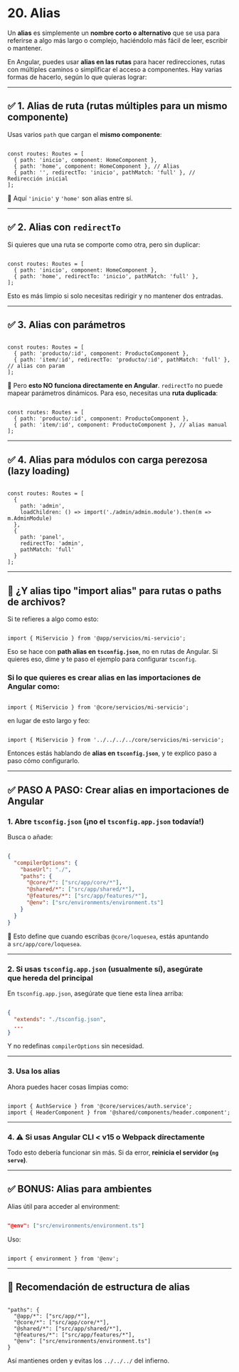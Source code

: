 # 20. Alias

Un **alias** es simplemente un **nombre corto o alternativo** que se usa para referirse a algo más largo o complejo, haciéndolo más fácil de leer, escribir o mantener.

En Angular, puedes usar **alias en las rutas** para hacer redirecciones, rutas con múltiples caminos o simplificar el acceso a componentes. Hay varias formas de hacerlo, según lo que quieras lograr:

---

## ✅ 1. **Alias de ruta (rutas múltiples para un mismo componente)**

Usas varios `path` que cargan el **mismo componente**:

```tsx

const routes: Routes = [
  { path: 'inicio', component: HomeComponent },
  { path: 'home', component: HomeComponent }, // Alias
  { path: '', redirectTo: 'inicio', pathMatch: 'full' }, // Redirección inicial
];

```

🧠 Aquí `'inicio'` y `'home'` son alias entre sí.

---

## ✅ 2. **Alias con `redirectTo`**

Si quieres que una ruta se comporte como otra, pero sin duplicar:

```tsx

const routes: Routes = [
  { path: 'inicio', component: HomeComponent },
  { path: 'home', redirectTo: 'inicio', pathMatch: 'full' },
];

```

Esto es más limpio si solo necesitas redirigir y no mantener dos entradas.

---

## ✅ 3. **Alias con parámetros**

```tsx

const routes: Routes = [
  { path: 'producto/:id', component: ProductoComponent },
  { path: 'item/:id', redirectTo: 'producto/:id', pathMatch: 'full' }, // alias con param
];

```

🔴 Pero **esto NO funciona directamente en Angular**. `redirectTo` no puede mapear parámetros dinámicos. Para eso, necesitas una **ruta duplicada**:

```tsx

const routes: Routes = [
  { path: 'producto/:id', component: ProductoComponent },
  { path: 'item/:id', component: ProductoComponent }, // alias manual
];

```

---

## ✅ 4. **Alias para módulos con carga perezosa (lazy loading)**

```tsx

const routes: Routes = [
  {
    path: 'admin',
    loadChildren: () => import('./admin/admin.module').then(m => m.AdminModule)
  },
  {
    path: 'panel',
    redirectTo: 'admin',
    pathMatch: 'full'
  }
];

```

---

## 🧭 ¿Y alias tipo "import alias" para rutas o paths de archivos?

Si te refieres a algo como esto:

```tsx

import { MiServicio } from '@app/servicios/mi-servicio';

```

Eso se hace con **path alias en `tsconfig.json`**, no en rutas de Angular. Si quieres eso, dime y te paso el ejemplo para configurar `tsconfig`.

### Si lo que quieres es crear **alias en las importaciones de Angular** como:

```tsx

import { MiServicio } from '@core/servicios/mi-servicio';

```

en lugar de esto largo y feo:

```tsx

import { MiServicio } from '../../../../core/servicios/mi-servicio';

```

Entonces estás hablando de **alias en `tsconfig.json`**, y te explico paso a paso cómo configurarlo.

---

## ✅ PASO A PASO: Crear alias en importaciones de Angular

### 1. Abre `tsconfig.json` (¡no el `tsconfig.app.json` todavía!)

Busca o añade:

```json

{
  "compilerOptions": {
    "baseUrl": "./",
    "paths": {
      "@core/*": ["src/app/core/*"],
      "@shared/*": ["src/app/shared/*"],
      "@features/*": ["src/app/features/*"],
      "@env": ["src/environments/environment.ts"]
    }
  }
}

```

📌 Esto define que cuando escribas `@core/loquesea`, estás apuntando a `src/app/core/loquesea`.

---

### 2. Si usas `tsconfig.app.json` (usualmente sí), asegúrate que **hereda del principal**

En `tsconfig.app.json`, asegúrate que tiene esta línea arriba:

```json

{
  "extends": "./tsconfig.json",
  ...
}

```

Y no redefinas `compilerOptions` sin necesidad.

---

### 3. Usa los alias

Ahora puedes hacer cosas limpias como:

```tsx

import { AuthService } from '@core/services/auth.service';
import { HeaderComponent } from '@shared/components/header.component';

```

---

### 4. ⚠️ Si usas Angular CLI < v15 o Webpack directamente

Todo esto debería funcionar sin más. Si da error, **reinicia el servidor (`ng serve`)**.

---

## ✅ BONUS: Alias para ambientes

Alias útil para acceder al environment:

```json

"@env": ["src/environments/environment.ts"]

```

Uso:

```tsx

import { environment } from '@env';

```

---

## 🧠 Recomendación de estructura de alias

```tsx

"paths": {
  "@app/*": ["src/app/*"],
  "@core/*": ["src/app/core/*"],
  "@shared/*": ["src/app/shared/*"],
  "@features/*": ["src/app/features/*"],
  "@env": ["src/environments/environment.ts"]
}

```

Así mantienes orden y evitas los `../../../` del infierno.